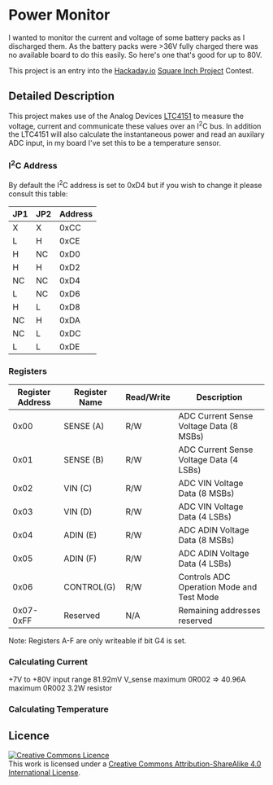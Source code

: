 # Power Monitor
I wanted to monitor the current and voltage of some battery packs as I discharged them. As the battery packs were >36V fully charged there was no available board to do this easily. So here's one that's good for up to 80V.

This project is an entry into the [Hackaday.io](Hackaday.io) [Square Inch Project](https://hackaday.io/contest/160135-the-return-of-the-square-inch-project) Contest.

## Detailed Description

This project makes use of the Analog Devices [LTC4151](http://www.analog.com/en/products/monitor-control-protection/power-monitors/ltc4151.html) to measure the voltage, current and communicate these values over an I<sup>2</sup>C bus. In addition the LTC4151 will also calculate the instantaneous power and read an auxilary ADC input, in my board I've set this to be a temperature sensor.



### I<sup>2</sup>C Address
By default the I<sup>2</sup>C address is set to 0xD4 but if you wish to change it please consult this table:

|JP1|JP2|Address|
|----|----|----|
|X|X|0xCC|
|L|H|0xCE|
|H|NC|0xD0|
|H|H|0xD2|
|NC|NC|0xD4|
|L|NC|0xD6|
|H|L|0xD8|
|NC|H|0xDA|
|NC|L|0xDC|
|L|L|0xDE|

### Registers

|Register Address|Register Name|Read/Write|Description|
|--|--|--|--|
|0x00|SENSE (A)|R/W|ADC Current Sense Voltage Data (8 MSBs)|
|0x01|SENSE (B)|R/W|ADC Current Sense Voltage Data (4 LSBs)|
|0x02|VIN (C)|R/W|ADC VIN Voltage Data (8 MSBs)|
|0x03|VIN (D)|R/W|ADC VIN Voltage Data (4 LSBs)|
|0x04|ADIN (E)|R/W|ADC ADIN Voltage Data (8 MSBs)|
|0x05|ADIN (F)|R/W|ADC ADIN Voltage Data (4 LSBs)|
|0x06|CONTROL(G)|R/W|Controls ADC Operation Mode and Test Mode|
|0x07-0xFF|Reserved|N/A|Remaining addresses reserved|

Note: Registers A-F are only writeable if bit G4 is set.

### Calculating Current

+7V to +80V input range
81.92mV V_sense maximum
0R002 => 40.96A maximum
0R002 3.2W resistor 

### Calculating Temperature


## Licence
<a rel="license" href="http://creativecommons.org/licenses/by-sa/4.0/"><img alt="Creative Commons Licence" style="border-width:0" src="https://i.creativecommons.org/l/by-sa/4.0/80x15.png" /></a><br />This work is licensed under a <a rel="license" href="http://creativecommons.org/licenses/by-sa/4.0/">Creative Commons Attribution-ShareAlike 4.0 International License</a>.
